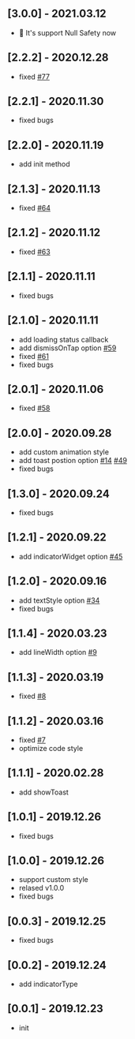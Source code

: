 ## [3.0.0] - 2021.03.12

* 🎉 It's support Null Safety now 

## [2.2.2] - 2020.12.28

* fixed [#77](https://github.com/nslog11/flutter_easyloading/issues/77)

## [2.2.1] - 2020.11.30

* fixed bugs
## [2.2.0] - 2020.11.19

* add init method

## [2.1.3] - 2020.11.13

* fixed [#64](https://github.com/nslog11/flutter_easyloading/issues/64)

## [2.1.2] - 2020.11.12

* fixed [#63](https://github.com/nslog11/flutter_easyloading/issues/63)

## [2.1.1] - 2020.11.11

* fixed bugs

## [2.1.0] - 2020.11.11

* add loading status callback
* add dismissOnTap option [#59](https://github.com/nslog11/flutter_easyloading/issues/59)
* fixed [#61](https://github.com/nslog11/flutter_easyloading/issues/61)
* fixed bugs

## [2.0.1] - 2020.11.06

* fixed [#58](https://github.com/nslog11/flutter_easyloading/issues/58)

## [2.0.0] - 2020.09.28

* add custom animation style
* add toast postion option [#14](https://github.com/nslog11/flutter_easyloading/issues/14) [#49](https://github.com/nslog11/flutter_easyloading/issues/49)
* fixed bugs

## [1.3.0] - 2020.09.24

* fixed bugs

## [1.2.1] - 2020.09.22

* add indicatorWidget option [#45](https://github.com/nslog11/flutter_easyloading/issues/45)

## [1.2.0] - 2020.09.16

* add textStyle option [#34](https://github.com/nslog11/flutter_easyloading/issues/34)
* fixed bugs

## [1.1.4] - 2020.03.23

* add lineWidth option [#9](https://github.com/nslog11/flutter_easyloading/issues/9)

## [1.1.3] - 2020.03.19

* fixed [#8](https://github.com/nslog11/flutter_easyloading/issues/8)

## [1.1.2] - 2020.03.16

* fixed [#7](https://github.com/nslog11/flutter_easyloading/issues/7)
* optimize code style

## [1.1.1] - 2020.02.28

* add showToast

## [1.0.1] - 2019.12.26

* fixed bugs

## [1.0.0] - 2019.12.26

* support custom style
* relased v1.0.0
* fixed bugs

## [0.0.3] - 2019.12.25

* fixed bugs

## [0.0.2] - 2019.12.24

* add indicatorType

## [0.0.1] - 2019.12.23

* init
